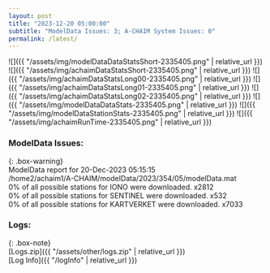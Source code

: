 ```yaml
---
layout: post
title: "2023-12-20 05:00:00"
subtitle: "ModelData Issues: 3; A-CHAIM System Issues: 0"
permalink: /latest/
---
```


![]({{ "/assets/img/modelDataDataStatsShort-2335405.png" | relative_url }})
![]({{ "/assets/img/achaimDataStatsShort-2335405.png" | relative_url }})
![]({{ "/assets/img/achaimDataStatsLong00-2335405.png" | relative_url }})
![]({{ "/assets/img/achaimDataStatsLong01-2335405.png" | relative_url }})
![]({{ "/assets/img/achaimDataStatsLong02-2335405.png" | relative_url }})
![]({{ "/assets/img/modelDataDataStats-2335405.png" | relative_url }})
![]({{ "/assets/img/modelDataStationStats-2335405.png" | relative_url }})
![]({{ "/assets/img/achaimRunTime-2335405.png" | relative_url }})


### ModelData Issues:  
  
{: .box-warning}  
 ModelData report for 20-Dec-2023 05:15:15   
 /home2/achaim1/A-CHAIM/modelData/2023/354/05/modelData.mat   
 0% of all possible stations for IONO were downloaded. x2812   
 0% of all possible stations for SENTINEL were downloaded. x532   
 0% of all possible stations for KARTVERKET were downloaded. x7033   
  


### Logs:  
  
{: .box-note}  
[Logs.zip]({{ "/assets/other/logs.zip" | relative_url }})  
[Log Info]({{ "/logInfo" | relative_url }})  
